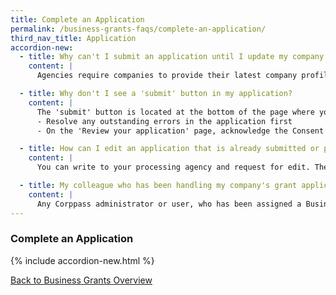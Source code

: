 ```yaml
---
title: Complete an Application
permalink: /business-grants-faqs/complete-an-application/
third_nav_title: Application
accordion-new:
  - title: Why can't I submit an application until I update my company profile?
    content: |
      Agencies require companies to provide their latest company profile (based on ACRA information) in order to process the application. ACRA provides agencies the company details, business activity, shareholding details and company financial information for assessment of eligibility. Companies will be prompted to refresh their ACRA records every 3 months.

  - title: Why don't I see a 'submit' button in my application?
    content: |
      The 'submit' button is located at the bottom of the page where you can review the summary of your application. Here are some common reasons why you may not see the 'submit' button: 
      - Resolve any outstanding errors in the application first
      - On the 'Review your application' page, acknowledge the Consent & Acknowledge section at the bottom of the page to enable the 'submit' button.

  - title: How can I edit an application that is already submitted or processing with the agency?
    content: |
      You can write to your processing agency and request for edit. The agency's contact details can be found in your application form.

  - title: My colleague who has been handling my company's grant application has left the company. Can someone else submit the application?
    content: |
      Any Corppass administrator or user, who has been assigned a Business Grants Portal preparer or acceptor role, can edit and submit the grant application. Remember to update the contact details of the main contact person before you submit the application.
---
```


### Complete an Application

{% include accordion-new.html %}

[Back to Business Grants Overview](/business-grants-portal/)
